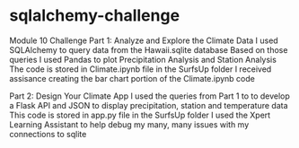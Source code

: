 # sqlalchemy-challenge
Module 10 Challenge
Part 1: Analyze and Explore the Climate Data
I used SQLAlchemy to query data from the Hawaii.sqlite database
Based on those queries I used Pandas to plot Precipitation Analysis and Station Analysis
The code is stored in Climate.ipynb file in the SurfsUp folder
I received assisance creating the bar chart portion of the Climate.ipynb code

Part 2: Design Your Climate App
I used the queries from Part 1 to to develop a Flask API and JSON to display precipitation, station and temperature data
This code is stored in app.py file in the SurfsUp folder
I used the Xpert Learning Assistant to help debug my many, many issues with my connections to sqlite 
